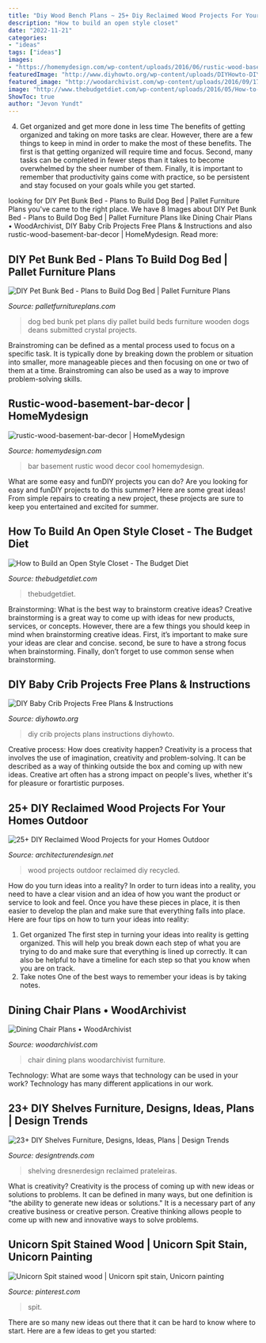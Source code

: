 ```yaml
---
title: "Diy Wood Bench Plans ~ 25+ Diy Reclaimed Wood Projects For Your Homes Outdoor"
description: "How to build an open style closet"
date: "2022-11-21"
categories:
- "ideas"
tags: ["ideas"]
images:
- "https://homemydesign.com/wp-content/uploads/2016/06/rustic-wood-basement-bar-decor.jpg"
featuredImage: "http://www.diyhowto.org/wp-content/uploads/DIYHowto-DIY-Baby-Crib-Projects-Free-Plans-07.jpg"
featured_image: "http://woodarchivist.com/wp-content/uploads/2016/09/1706-Dining-Chair-Plans-5.jpg"
image: "http://www.thebudgetdiet.com/wp-content/uploads/2016/05/How-to-Build-an-Open-Style-Closet-1.jpg"
ShowToc: true
author: "Jevon Yundt"
---
```



4) Get organized and get more done in less time
The benefits of getting organized and taking on more tasks are clear. However, there are a few things to keep in mind in order to make the most of these benefits. The first is that getting organized will require time and focus. Second, many tasks can be completed in fewer steps than it takes to become overwhelmed by the sheer number of them. Finally, it is important to remember that productivity gains come with practice, so be persistent and stay focused on your goals while you get started.

	

		
looking for DIY Pet Bunk Bed - Plans to Build Dog Bed | Pallet Furniture Plans you've came to the right place. We have 8 Images about DIY Pet Bunk Bed - Plans to Build Dog Bed | Pallet Furniture Plans like Dining Chair Plans • WoodArchivist, DIY Baby Crib Projects Free Plans &amp; Instructions and also rustic-wood-basement-bar-decor | HomeMydesign. Read more:
		
    
## DIY Pet Bunk Bed - Plans To Build Dog Bed | Pallet Furniture Plans

<img loading=lazy src="http://palletfurnitureplans.com/wp-content/uploads/2014/03/pet-bunk-bed-3.jpg" onerror="this.onerror=null;this.src='https://tse2.mm.bing.net/th?id=OIP.Coq3nH34Bbq0O9msWc4PgAHaJ4&amp;pid=15.1';" alt="DIY Pet Bunk Bed - Plans to Build Dog Bed | Pallet Furniture Plans">

_Source: palletfurnitureplans.com_

>dog bed bunk pet plans diy pallet build beds furniture wooden dogs deans submitted crystal projects. 

	

Brainstroming can be defined as a mental process used to focus on a specific task. It is typically done by breaking down the problem or situation into smaller, more manageable pieces and then focusing on one or two of them at a time. Brainstroming can also be used as a way to improve problem-solving skills.

    
## Rustic-wood-basement-bar-decor | HomeMydesign

<img loading=lazy src="https://homemydesign.com/wp-content/uploads/2016/06/rustic-wood-basement-bar-decor.jpg" onerror="this.onerror=null;this.src='https://tse1.mm.bing.net/th?id=OIP.gUu6378AtZr8WMJ_7qGUQQHaLH&amp;pid=15.1';" alt="rustic-wood-basement-bar-decor | HomeMydesign">

_Source: homemydesign.com_

>bar basement rustic wood decor cool homemydesign. 

	

What are some easy and funDIY projects you can do?
Are you looking for easy and funDIY projects to do this summer? Here are some great ideas! From simple repairs to creating a new project, these projects are sure to keep you entertained and excited for summer.

    
## How To Build An Open Style Closet - The Budget Diet

<img loading=lazy src="http://www.thebudgetdiet.com/wp-content/uploads/2016/05/How-to-Build-an-Open-Style-Closet-1.jpg" onerror="this.onerror=null;this.src='https://tse2.mm.bing.net/th?id=OIP.f7wC59przNrxPF006GqmvQHaLH&amp;pid=15.1';" alt="How to Build an Open Style Closet - The Budget Diet">

_Source: thebudgetdiet.com_

>thebudgetdiet. 

	

Brainstorming: What is the best way to brainstorm creative ideas?
Creative brainstorming is a great way to come up with ideas for new products, services, or concepts. However, there are a few things you should keep in mind when brainstorming creative ideas. First, it’s important to make sure your ideas are clear and concise. second, be sure to have a strong focus when brainstorming. Finally, don’t forget to use common sense when brainstorming.

    
## DIY Baby Crib Projects Free Plans &amp; Instructions

<img loading=lazy src="http://www.diyhowto.org/wp-content/uploads/DIYHowto-DIY-Baby-Crib-Projects-Free-Plans-07.jpg" onerror="this.onerror=null;this.src='https://tse1.mm.bing.net/th?id=OIP.-X8IJzJBooEJGi4nz6i9gwHaPl&amp;pid=15.1';" alt="DIY Baby Crib Projects Free Plans &amp; Instructions">

_Source: diyhowto.org_

>diy crib projects plans instructions diyhowto. 

	

Creative process: How does creativity happen?
Creativity is a process that involves the use of imagination, creativity and problem-solving. It can be described as a way of thinking outside the box and coming up with new ideas. Creative art often has a strong impact on people's lives, whether it's for pleasure or forartistic purposes.

    
## 25+ DIY Reclaimed Wood Projects For Your Homes Outdoor

<img loading=lazy src="http://cdn.architecturendesign.net/wp-content/uploads/2015/05/AD-Outdoor-Reclaimed-Wood-Projects-23.jpg" onerror="this.onerror=null;this.src='https://tse2.mm.bing.net/th?id=OIP.FXp5tTQw-JikXafP_vPTzgHaOd&amp;pid=15.1';" alt="25+ DIY Reclaimed Wood Projects for your Homes Outdoor">

_Source: architecturendesign.net_

>wood projects outdoor reclaimed diy recycled. 

	

How do you turn ideas into a reality?
In order to turn ideas into a reality, you need to have a clear vision and an idea of how you want the product or service to look and feel. Once you have these pieces in place, it is then easier to develop the plan and make sure that everything falls into place. Here are four tips on how to turn your ideas into reality:
1. Get organized
The first step in turning your ideas into reality is getting organized. This will help you break down each step of what you are trying to do and make sure that everything is lined up correctly. It can also be helpful to have a timeline for each step so that you know when you are on track.
2. Take notes
One of the best ways to remember your ideas is by taking notes.

    
## Dining Chair Plans • WoodArchivist

<img loading=lazy src="http://woodarchivist.com/wp-content/uploads/2016/09/1706-Dining-Chair-Plans-5.jpg" onerror="this.onerror=null;this.src='https://tse2.mm.bing.net/th?id=OIP.res6kPz1ug3SfzUMwzDiegHaKW&amp;pid=15.1';" alt="Dining Chair Plans • WoodArchivist">

_Source: woodarchivist.com_

>chair dining plans woodarchivist furniture. 

	

Technology: What are some ways that technology can be used in your work?
Technology has many different applications in our work.

    
## 23+ DIY Shelves Furniture, Designs, Ideas, Plans | Design Trends

<img loading=lazy src="https://images.designtrends.com/wp-content/uploads/2016/03/03071520/Reclaimed-Bar-Wood-DIY-Shelves.jpeg" onerror="this.onerror=null;this.src='https://tse4.mm.bing.net/th?id=OIP.zMJMltLL08qrpk6uyDEU-wHaLH&amp;pid=15.1';" alt="23+ DIY Shelves Furniture, Designs, Ideas, Plans | Design Trends">

_Source: designtrends.com_

>shelving dresnerdesign reclaimed prateleiras. 

	

What is creativity?
Creativity is the process of coming up with new ideas or solutions to problems. It can be defined in many ways, but one definition is "the ability to generate new ideas or solutions." It is a necessary part of any creative business or creative person. Creative thinking allows people to come up with new and innovative ways to solve problems.

    
## Unicorn Spit Stained Wood | Unicorn Spit Stain, Unicorn Painting

<img loading=lazy src="https://i.pinimg.com/736x/03/db/36/03db3607b9eeb1726e2968acb43116bd.jpg" onerror="this.onerror=null;this.src='https://tse1.mm.bing.net/th?id=OIP.GExhKTXlzkv6Yb8jqxbfdAHaLp&amp;pid=15.1';" alt="Unicorn Spit stained wood | Unicorn spit stain, Unicorn painting">

_Source: pinterest.com_

>spit. 

	

There are so many new ideas out there that it can be hard to know where to start. Here are a few ideas to get you started: 

